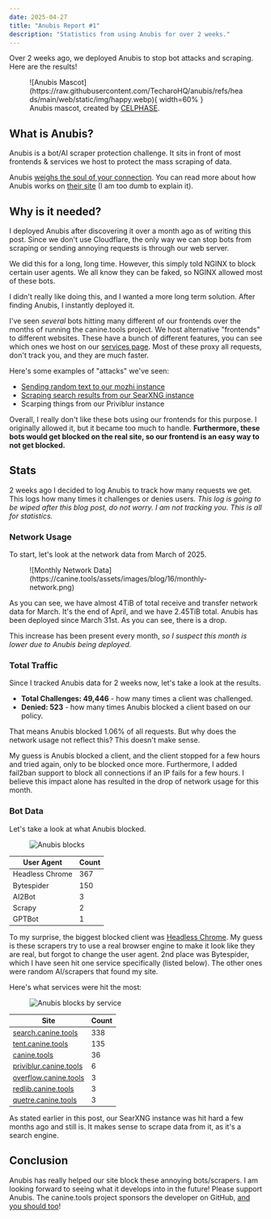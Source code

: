 ```yaml
---
date: 2025-04-27
title: "Anubis Report #1"
description: "Statistics from using Anubis for over 2 weeks."
---
```

Over 2 weeks ago, we deployed Anubis to stop bot attacks and scraping. Here are the results!
<!-- more -->

<figure markdown="span">
  ![Anubis Mascot](https://raw.githubusercontent.com/TecharoHQ/anubis/refs/heads/main/web/static/img/happy.webp){ width=60% }
  <figcaption>Anubis mascot, created by <a href="https://bsky.app/profile/celphase.bsky.social">CELPHASE</a>.</figcaption>
</figure>

## What is Anubis?
Anubis is a bot/AI scraper protection challenge. It sits in front of most frontends & services we host to protect the mass scraping of data.

Anubis [weighs the soul of your connection](https://en.wikipedia.org/wiki/Weighing_of_souls). You can read more about how Anubis works on [their site](https://anubis.techaro.lol/docs/design/how-anubis-works) (I am too dumb to explain it).

## Why is it needed?
I deployed Anubis after discovering it over a month ago as of writing this post. Since we don't use Cloudflare, the only way we can stop bots from scraping or sending annoying requests is through our web server.

We did this for a long, long time. However, this simply told NGINX to block certain user agents. We all know they can be faked, so NGINX allowed most of these bots.

I didn't really like doing this, and I wanted a more long term solution. After finding Anubis, I instantly deployed it.

I've seen *several* bots hitting many different of our frontends over the months of running the canine.tools project. We host alternative "frontends" to different websites. These have a bunch of different features, you can see which ones we host on our [services page](https://canine.tools/services/). Most of these proxy all requests, don't track you, and they are much faster.

Here's some examples of "attacks" we've seen:

* [Sending random text to our mozhi instance](https://canine.tools/blog/2024/09/16/september-16-2024/)
* [Scraping search results from our SearXNG instance](https://canine.tools/blog/2024/11/05/november-5-2024/)
* Scarping things from our Priviblur instance

Overall, I really don't like these bots using our frontends for this purpose. I originally allowed it, but it became too much to handle. **Furthermore, these bots would get blocked on the real site, so our frontend is an easy way to not get blocked.**

## Stats
2 weeks ago I decided to log Anubis to track how many requests we get. This logs how many times it challenges or denies users. *This log is going to be wiped after this blog post, do not worry. I am not tracking you. This is all for statistics.*

### Network Usage
To start, let's look at the network data from March of 2025.

<figure markdown="span">
  ![Monthly Network Data](https://canine.tools/assets/images/blog/16/monthly-network.png)
</figure>

As you can see, we have almost 4TiB of total receive and transfer network data for March. It's the end of April, and we have 2.45TiB total. Anubis has been deployed since March 31st. As you can see, there is a drop.

This increase has been present every month, *so I suspect this month is lower due to Anubis being deployed.*

### Total Traffic
Since I tracked Anubis data for 2 weeks now, let's take a look at the results.

* **Total Challenges: 49,446** - how many times a client was challenged.
* **Denied: 523** - how many times Anubis blocked a client based on our policy.

That means Anubis blocked 1.06% of all requests. But why does the network usage not reflect this? This doesn't make sense.

My guess is Anubis blocked a client, and the client stopped for a few hours and tried again, only to be blocked once more. Furthermore, I added fail2ban support to block all connections if an IP fails for a few hours. I believe this impact alone has resulted in the drop of network usage for this month.

### Bot Data
Let's take a look at what Anubis blocked.

<figure markdown="span">
  <img alt="Anubis blocks" src="{{ config.site_url }}assets/images/blog/16/blocks.png">
</figure>

| User Agent        | Count |
|-------------------|-------|
| Headless Chrome   | 367   |
| Bytespider        | 150   |
| AI2Bot            | 3     |
| Scrapy            | 2     |
| GPTBot            | 1     |

To my surprise, the biggest blocked client was [Headless Chrome](https://developer.chrome.com/blog/headless-chrome/). My guess is these scrapers try to use a real browser engine to make it look like they are real, but forgot to change the user agent. 2nd place was Bytespider, which I have seen hit one service specifically (listed below). The other ones were random AI/scrapers that found my site.

Here's what services were hit the most:

<figure markdown="span">
  <img alt="Anubis blocks by service" src="{{ config.site_url }}assets/images/blog/16/blocks-service.png">
</figure>

| Site                                | Count |
|-------------------------------------|-------|
| [search.canine.tools](https://search.canine.tools)     | 338   |
| [tent.canine.tools](https://tent.canine.tools)         | 135   |
| [canine.tools](https://canine.tools)                   | 36    |
| [priviblur.canine.tools](https://priviblur.canine.tools) | 6     |
| [overflow.canine.tools](https://overflow.canine.tools) | 3     |
| [redlib.canine.tools](https://redlib.canine.tools)     | 3     |
| [quetre.canine.tools](https://quetre.canine.tools)     | 3     |

As stated earlier in this post, our SearXNG instance was hit hard a few months ago and still is. It makes sense to scrape data from it, as it's a search engine.

## Conclusion
Anubis has really helped our site block these annoying bots/scrapers. I am looking forward to seeing what it develops into in the future! Please support Anubis. The canine.tools project sponsors the developer on GitHub, [and you should too](https://github.com/sponsors/Xe)!